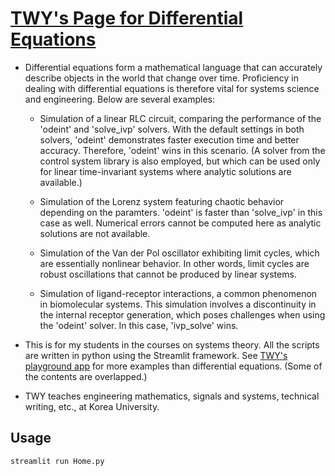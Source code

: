 # [TWY's Page for Differential Equations](https://diff-eqn.streamlit.app/)

* Differential equations form a mathematical language that can
  accurately describe objects in the world that change over time.
  Proficiency in dealing with differential equations is therefore
  vital for systems science and engineering. Below are several
  examples:

  - Simulation of a linear RLC circuit, comparing the performance
    of the 'odeint' and 'solve_ivp' solvers. With the default
    settings in both solvers, 'odeint' demonstrates faster
    execution time and better accuracy. Therefore, 'odeint'
    wins in this scenario. (A solver from the control system
    library is also employed, but which can be used only
    for linear time-invariant systems where analytic solutions
    are available.)

  - Simulation of the Lorenz system featuring chaotic behavior
    depending on the paramters. 'odeint' is faster than 'solve_ivp'
    in this case as well. Numerical errors cannot be computed here
    as analytic solutions are not available.

  - Simulation of the Van der Pol oscillator exhibiting limit cycles,
    which are essentially nonlinear behavior. In other words, limit
    cycles are robust oscillations that cannot be produced by
    linear systems.

  - Simulation of ligand-receptor interactions, a common phenomenon
    in biomolecular systems. This simulation involves a discontinuity
    in the internal receptor generation, which poses challenges
    when using the 'odeint' solver. In this case, 'ivp_solve'
    wins.

* This is for my students in the courses on systems theory.
  All the scripts are written in python using the
  Streamlit framework.
  See [TWY's playground app](https://twy-playground.streamlit.app/)
  for more examples than differential equations. (Some of the
  contents are overlapped.)

* TWY teaches engineering mathematics, signals and systems,
  technical writing, etc., at Korea University.

## Usage
```python
streamlit run Home.py
```
